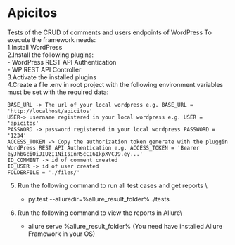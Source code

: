 # Apicitos
Tests of the CRUD of comments and users endpoints of WordPress
To execute the framework needs: \
1.Install WordPress \
2.Install the following plugins:\
    - WordPress REST API Authentication\
    - WP REST API Controller\
3.Activate the installed plugins \
4.Create a file .env in root project with the following environment variables must be set with the required data:

    BASE_URL -> The url of your local wordpress e.g. BASE_URL = 'http://localhost/apicitos'
    USER-> username registered in your local wordpress e.g. USER = 'apicitos'
    PASSWORD -> password registered in your local wordpress PASSWORD = '1234'
    ACCESS_TOKEN -> Copy the authorization token generate with the pluggin WordPress REST API Authentication e.g. ACCESS_TOKEN = 'Bearer eyJhbGciOiJIUzI1NiIsInR5cCI6IkpXVCJ9.ey...'
    ID_COMMENT -> id of comment created 
    ID_USER -> id of user created
    FOLDERFILE = './files/'
5. Run the following command to run all test cases and get reports \
   - py.test --alluredir=%allure_result_folder% ./tests

6. Run the following command to view the reports in Allure\
   - allure serve %allure_result_folder% (You need have installed Allure Framework in your OS)
